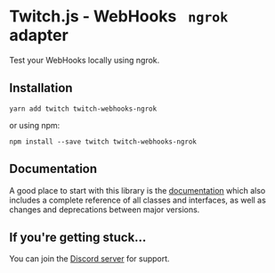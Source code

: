# Twitch.js - WebHooks ` ngrok` adapter

Test your WebHooks locally using ngrok.

## Installation

	yarn add twitch twitch-webhooks-ngrok

or using npm:

	npm install --save twitch twitch-webhooks-ngrok

## Documentation

A good place to start with this library is the [documentation](https://d-fischer.github.io/twitch-webhooks-ngrok)
which also includes a complete reference of all classes and interfaces, as well as changes and deprecations between major versions.

## If you're getting stuck...

You can join the [Discord server](https://discord.gg/b9ZqMfz) for support.
